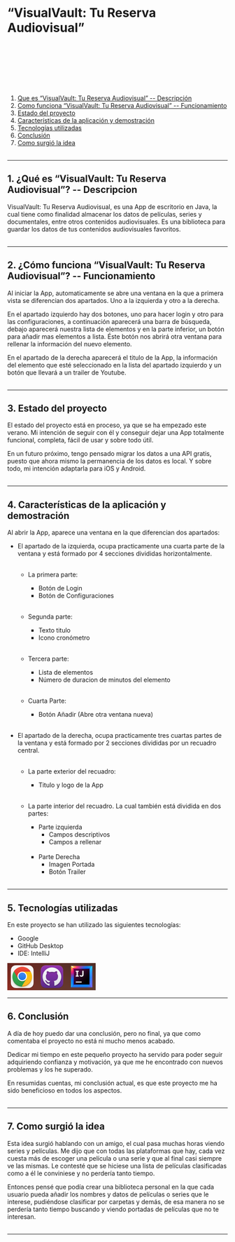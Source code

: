 
# “VisualVault: Tu Reserva Audiovisual”

<br><br><br><br><br><br>

1. [Que es “VisualVault: Tu Reserva Audiovisual” -- Descripción](#quees)
2. [Como funciona “VisualVault: Tu Reserva Audiovisual” -- Funcionamiento](#comofunciona)
3. [Estado del proyecto](#estado)
4. [Características de la aplicación y demostración](#caracteristicas)
5. [Tecnologías utilizadas](#tencnologias)
6. [Conclusión](#conclusion)
7. [Como surgió la idea](#idea)<br><br>
- - -

## 1. ¿Qué es “VisualVault: Tu Reserva Audiovisual”? -- Descripcion <a name="quees"></a>
VisualVault: Tu Reserva Audiovisual, es una App de escritorio en Java, la cual tiene como finalidad 
almacenar los datos de películas, series y documentales, entre otros contenidos audiovisuales. 
Es una biblioteca para guardar los datos de tus contenidos audiovisuales favoritos.<br><br>
- - -

## 2. ¿Cómo funciona “VisualVault: Tu Reserva Audiovisual”? -- Funcionamiento<a name="comofunciona"></a>
Al iniciar la App, automaticamente se abre una ventana en la que a primera vista se diferencian dos apartados. 
Uno a la izquierda y otro a la derecha.

En el apartado izquierdo hay dos botones, uno para hacer login y otro para las configuraciones, 
a continuación aparecerá una barra de búsqueda, debajo aparecerá nuestra lista de elementos 
y en la parte inferior, un botón para añadir mas elementos a lista. Éste botón nos abrirá otra ventana 
para rellenar la información del nuevo elemento.

En el apartado de la derecha aparecerá el titulo de la App, la información del elemento que esté seleccionado
en la lista del apartado izquierdo y un botón que llevará a un trailer de Youtube.<br><br>
- - -

## 3. Estado del proyecto<a name="estado"></a>
El estado del proyecto está en proceso, ya que se ha empezado este verano. Mi intención de seguir con él y 
conseguir dejar una App totalmente funcional, completa, fácil de usar y sobre todo útil. 

En un futuro próximo, tengo pensado migrar los datos a una API gratis, puesto que ahora mismo la permanencia 
de los datos es local. Y sobre todo, mi intención adaptarla para iOS y Android. <br><br>
- - -

## 4. Características de la aplicación y demostración<a name="tecnologias"></a>
Al abrir la App, aparece una ventana en la que diferencian dos apartados:
-  El apartado de la izquierda, ocupa practicamente una cuarta parte de la ventana y está formado por 4 secciones divididas horizontalmente. <br><br>

    - La primera parte: 
      - Botón de Login
      - Botón de Configuraciones <br><br>
      
    - Segunda parte:
      - Texto titulo
      - Icono cronómetro <br><br>
      
    - Tercera parte:
      - Lista de elementos 
      - Número de duracion de minutos del elemento <br><br>
    
    - Cuarta Parte:
      - Botón Añadir (Abre otra ventana nueva) <br><br>

-  El apartado de la derecha, ocupa practicamente tres cuartas partes de la ventana y está formado por 2 secciones divididas por un recuadro central. <br><br>

    - La parte exterior del recuadro:
      - Titulo y logo de la App <br><br>

    - La parte interior del recuadro. La cual también está dividida en dos partes: 
      - Parte izquierda
        - Campos descriptivos
        - Campos a rellenar <br><br>
      - Parte Derecha
        - Imagen Portada
        - Botón Trailer <br><br>





- - -

## 5. Tecnologías utilizadas<a name="tecnologias"></a>
En este proyecto se han utilizado las siguientes tecnologías: 
- Google
- GitHub Desktop 
- IDE: IntelliJ<br>

![img_1.png](img_1.png)
- - -

## 6. Conclusión<a name="conclusion"></a>
A día de hoy puedo dar una conclusión, pero no final, ya que como comentaba el proyecto no está ni mucho menos acabado. 

Dedicar mi tiempo en este pequeño proyecto ha servido para poder seguir adquiriendo confianza y motivación, 
ya que me he encontrado con nuevos problemas y los he superado.

En resumidas cuentas, mi conclusión actual, es que este proyecto me ha sido beneficioso en todos los aspectos. <br><br>
- - -

## 7. Como surgió la idea<a name="idea"></a>

Esta idea surgió hablando con un amigo, el cual pasa muchas horas viendo series y películas. 
Me dijo que con todas las plataformas que hay, cada vez cuesta más de escoger una película o una serie y 
que al final casi siempre ve las mismas. Le contesté que se hiciese una lista de películas
clasificadas como a él le conviniese y no perdería tanto tiempo.

Entonces pensé que podía crear una biblioteca personal en la que cada usuario pueda añadir 
los nombres y datos de películas o series que le interese, pudiéndose clasificar por carpetas y demás,
de esa manera no se perdería tanto tiempo buscando y viendo portadas de películas que no te interesan. <br><br>
- - -
